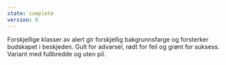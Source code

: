 ```yaml
---
state: complete
version: 0
---
```


Forskjellige klasser av alert gir forskjellig bakgrunnsfarge og forsterker budskapet i beskjeden. Gult for advarsel, rødt for feil og grønt for suksess.
Variant med fullbredde og uten pil.
